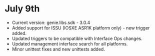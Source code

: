 # July 9th

* Current version:  genie.libs.sdk - 3.0.4
* Added support for ISSU (IOSXE ASR1K platform only) - new trigger added.
* Updated triggers to be compatible with Interface Ops changes.
* Updated management interface search for all platforms.
* Minor unittest fixes and new unittests added.
